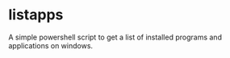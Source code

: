 # listapps
 A simple powershell script to get a list of installed programs and applications on windows.
